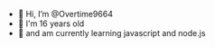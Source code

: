 - 👋 Hi, I’m @Overtime9664
- 👋 I'm 16 years old 
- 👋 and am currently learning javascript and node.js

